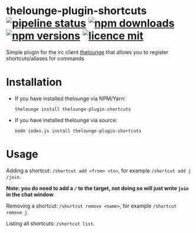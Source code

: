 # thelounge-plugin-shortcuts [![pipeline status](https://img.shields.io/gitlab/pipeline/MiniDigger/thelounge-plugin-shortcuts/master.svg?style=for-the-badge)](https://gitlab.com/MiniDigger/thelounge-plugin-shortcuts/pipelines) [![npm downloads](https://img.shields.io/npm/dt/thelounge-plugin-shortcuts.svg?style=for-the-badge)](https://www.npmjs.com/package/thelounge-plugin-shortcuts) [![npm versions](https://img.shields.io/npm/v/thelounge-plugin-shortcuts.svg?style=for-the-badge)](https://www.npmjs.com/package/thelounge-plugin-shortcuts) [![licence mit](https://img.shields.io/github/license/MiniDigger/thelounge-plugin-shortcuts.svg?style=for-the-badge)](https://github.com/MiniDigger/thelounge-plugin-shortcuts/blob/master/LICENSE)

Simple plugin for the irc client [thelounge](https://thelounge.chat) that allows you to register shortcuts/aliases for commands

# Installation

- If you have installed thelounge via NPM/Yarn:

   `thelounge install thelounge-plugin-shortcuts`
- If you have installed thelounge via source:

   `node index.js install thelounge-plugin-shortcuts`

# Usage

Adding a shortcut: `/shortcut add <from> <to>`, for example `/shortcut add j /join`.

**Note: you do need to add a `/` to the target, not doing so will just write `join` in the chat window**

Removing a shortcut: `/shortcut remove <name>`, for example `/shortcut remove j`.

Listing all shortcuts: `/shortcut list`.

